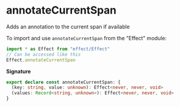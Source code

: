 # annotateCurrentSpan

Adds an annotation to the current span if available

To import and use `annotateCurrentSpan` from the "Effect" module:

```ts
import * as Effect from "effect/Effect"
// Can be accessed like this
Effect.annotateCurrentSpan
```

**Signature**

```ts
export declare const annotateCurrentSpan: {
  (key: string, value: unknown): Effect<never, never, void>
  (values: Record<string, unknown>): Effect<never, never, void>
}
```
